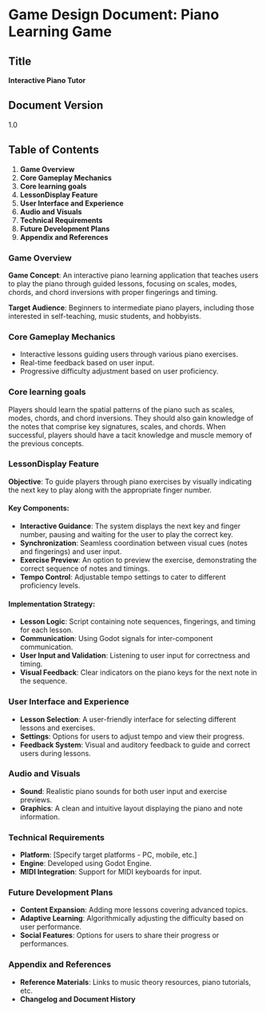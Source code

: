 # Game Design Document: Piano Learning Game

## Title
**Interactive Piano Tutor**

## Document Version
1.0

## Table of Contents
1. **Game Overview**
2. **Core Gameplay Mechanics**
3. **Core learning goals**
4. **LessonDisplay Feature**
5. **User Interface and Experience**
6. **Audio and Visuals**
7. **Technical Requirements**
8. **Future Development Plans**
9. **Appendix and References**


### Game Overview
**Game Concept**: An interactive piano learning application that teaches users to play the piano through guided lessons, focusing on scales, modes, chords, and chord inversions with proper fingerings and timing.

**Target Audience**: Beginners to intermediate piano players, including those interested in self-teaching, music students, and hobbyists.

### Core Gameplay Mechanics
- Interactive lessons guiding users through various piano exercises.
- Real-time feedback based on user input.
- Progressive difficulty adjustment based on user proficiency.

### Core learning goals

Players should learn the spatial patterns of the piano such as scales, modes, chords, and chord inversions. They should also gain knowledge of the notes that comprise key signatures, scales, and chords. When successful, players should have a tacit knowledge and muscle memory of the previous concepts.

### LessonDisplay Feature
**Objective**: To guide players through piano exercises by visually indicating the next key to play along with the appropriate finger number.

#### Key Components:
- **Interactive Guidance**: The system displays the next key and finger number, pausing and waiting for the user to play the correct key.
- **Synchronization**: Seamless coordination between visual cues (notes and fingerings) and user input.
- **Exercise Preview**: An option to preview the exercise, demonstrating the correct sequence of notes and timings.
- **Tempo Control**: Adjustable tempo settings to cater to different proficiency levels.

#### Implementation Strategy:
- **Lesson Logic**: Script containing note sequences, fingerings, and timing for each lesson.
- **Communication**: Using Godot signals for inter-component communication.
- **User Input and Validation**: Listening to user input for correctness and timing.
- **Visual Feedback**: Clear indicators on the piano keys for the next note in the sequence.

### User Interface and Experience
- **Lesson Selection**: A user-friendly interface for selecting different lessons and exercises.
- **Settings**: Options for users to adjust tempo and view their progress.
- **Feedback System**: Visual and auditory feedback to guide and correct users during lessons.

### Audio and Visuals
- **Sound**: Realistic piano sounds for both user input and exercise previews.
- **Graphics**: A clean and intuitive layout displaying the piano and note information.

### Technical Requirements
- **Platform**: [Specify target platforms - PC, mobile, etc.]
- **Engine**: Developed using Godot Engine.
- **MIDI Integration**: Support for MIDI keyboards for input.

### Future Development Plans
- **Content Expansion**: Adding more lessons covering advanced topics.
- **Adaptive Learning**: Algorithmically adjusting the difficulty based on user performance.
- **Social Features**: Options for users to share their progress or performances.

### Appendix and References
- **Reference Materials**: Links to music theory resources, piano tutorials, etc.
- **Changelog and Document History**
